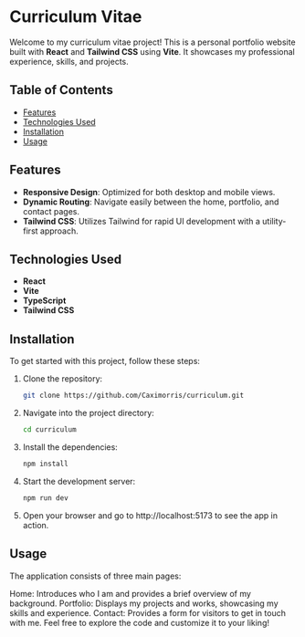 # Curriculum Vitae

Welcome to my curriculum vitae project! This is a personal portfolio website built with **React** and **Tailwind CSS** using **Vite**. It showcases my professional experience, skills, and projects.

## Table of Contents

- [Features](#features)
- [Technologies Used](#technologies-used)
- [Installation](#installation)
- [Usage](#usage)

## Features

- **Responsive Design**: Optimized for both desktop and mobile views.
- **Dynamic Routing**: Navigate easily between the home, portfolio, and contact pages.
- **Tailwind CSS**: Utilizes Tailwind for rapid UI development with a utility-first approach.

## Technologies Used

- **React**
- **Vite**
- **TypeScript**
- **Tailwind CSS**

## Installation

To get started with this project, follow these steps:

1. Clone the repository:
   ```bash
   git clone https://github.com/Caximorris/curriculum.git

2. Navigate into the project directory:
   ```bash
   cd curriculum

3. Install the dependencies:
   ```bash
   npm install

4. Start the development server:
   ```bash
   npm run dev

5. Open your browser and go to http://localhost:5173 to see the app in action.

## Usage

The application consists of three main pages:

Home: Introduces who I am and provides a brief overview of my background.
Portfolio: Displays my projects and works, showcasing my skills and experience.
Contact: Provides a form for visitors to get in touch with me.
Feel free to explore the code and customize it to your liking!